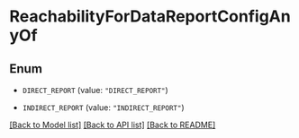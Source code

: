 # ReachabilityForDataReportConfigAnyOf

## Enum


* `DIRECT_REPORT` (value: `"DIRECT_REPORT"`)

* `INDIRECT_REPORT` (value: `"INDIRECT_REPORT"`)


[[Back to Model list]](../README.md#documentation-for-models) [[Back to API list]](../README.md#documentation-for-api-endpoints) [[Back to README]](../README.md)


